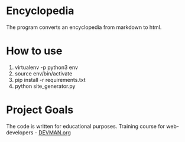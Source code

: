 # Encyclopedia

The program converts an encyclopedia from markdown to html.

# How to use

1. virtualenv -p python3 env
2. source env/bin/activate
3. pip install -r requirements.txt
4. python site_generator.py

# Project Goals

The code is written for educational purposes. Training course for web-developers - [DEVMAN.org](https://devman.org)
